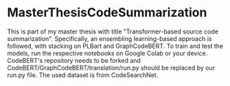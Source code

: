# MasterThesisCodeSummarization
This is part of my master thesis with title "Transformer-based source code summarization". Specifically, an ensembling learning-based approach is followed, with stacking on PLBart and GraphCodeBERT. To train and test the models, run the respective notebooks on Google Colab or your device. CodeBERT's repository needs to be forked and CodeBERT/GraphCodeBERT/translation/run.py should be replaced by our run.py file. The used dataset is from CodeSearchNet.
